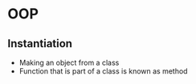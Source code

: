 # OOP

## Instantiation

- Making an object from a class
- Function that is part of a class is known as method

